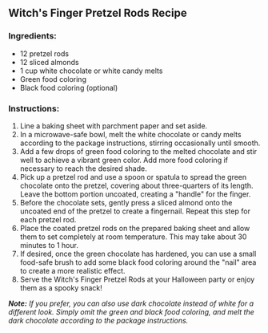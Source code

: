## Witch's Finger Pretzel Rods Recipe

### Ingredients:

- 12 pretzel rods
- 12 sliced almonds
- 1 cup white chocolate or white candy melts
- Green food coloring
- Black food coloring (optional)

### Instructions:

1. Line a baking sheet with parchment paper and set aside.
2. In a microwave-safe bowl, melt the white chocolate or candy melts according to the package instructions, stirring occasionally until smooth.
3. Add a few drops of green food coloring to the melted chocolate and stir well to achieve a vibrant green color. Add more food coloring if necessary to reach the desired shade.
4. Pick up a pretzel rod and use a spoon or spatula to spread the green chocolate onto the pretzel, covering about three-quarters of its length. Leave the bottom portion uncoated, creating a "handle" for the finger.
5. Before the chocolate sets, gently press a sliced almond onto the uncoated end of the pretzel to create a fingernail. Repeat this step for each pretzel rod.
6. Place the coated pretzel rods on the prepared baking sheet and allow them to set completely at room temperature. This may take about 30 minutes to 1 hour.
7. If desired, once the green chocolate has hardened, you can use a small food-safe brush to add some black food coloring around the "nail" area to create a more realistic effect.
8. Serve the Witch's Finger Pretzel Rods at your Halloween party or enjoy them as a spooky snack!

***Note:*** *If you prefer, you can also use dark chocolate instead of white for a different look. Simply omit the green and black food coloring, and melt the dark chocolate according to the package instructions.*